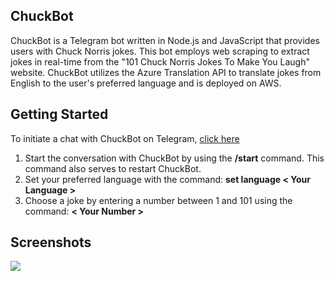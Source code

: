 ## ChuckBot
ChuckBot is a Telegram bot written in Node.js and JavaScript that provides users with Chuck Norris jokes. 
This bot employs web scraping to extract jokes in real-time from the "101 Chuck Norris Jokes To Make You Laugh" website.
ChuckBot utilizes the Azure Translation API to translate jokes from English to the user's preferred language and is deployed on AWS.


## Getting Started
To initiate a chat with ChuckBot on Telegram, [click here](https://t.me/ChuckLaughterNBot)

1. Start the conversation with ChuckBot by using the **/start** command. 
   This command also serves to restart ChuckBot.
2. Set your preferred language with the command: **set language < Your Language >**
3. Choose a joke by entering a number between 1 and 101 using the command: **< Your Number >**


## Screenshots 
![](https://github.com/barsedaka/telegram-chuck-bot/tree/master/images/screenshot.jpeg)
